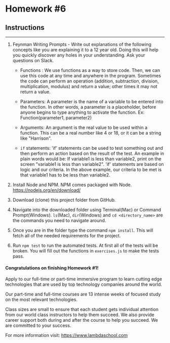 # Homework #6

## Instructions
---
1. Feynman Writing Prompts - Write out explanations of the following concepts like you are explaining it to a 12 year old.  Doing this will help you quickly discover any holes in your understanding.  Ask your questions on Slack.

	* Functions : 
We use functions as a way to store code. Then, we can use this code at any time and anywhere in the program. Sometimes the code can perform an operation (addition, subtraction, division, multiplication, modulus) and return a value; other times it may not return a value.

	* Parameters: 
A parameter is the name of a variable to be entered into the function. In other words, a parameter is a placeholder, before anyone begins to type anything to activate the function.  Ex: Function(parameter1, parameter2) 
	
	* Arguments:
An argument is the real value to be used within a function. This can be a real number like 4 or 18, or it can be a string like "Harrison". 

	* `if` statements:
'if' statements can be used to test something out and then perform an action based on the result of the test. An example in plain words would be: If variable1 is less than variable2, print on the screen "variable1 is less than variable2". 'if' statements are based on logic and our criteria. In the above example, our criteria to be met is that variable1 has to be less than variable2. 

2. Install Node and NPM.  NPM comes packaged with Node. https://nodejs.org/en/download/

3. Download (clone) this project folder from GitHub.

4. Navigate into the downloaded folder using Terminal(Mac) or Command Prompt(Windows).  `ls`(Mac), `dir`(Windows) and `cd <directory_name>` are the commands you need to navigate around.

5. Once you are in the folder type the command `npm install`.  This will fetch all of the needed requirements for the project.

6. Run `npm test` to run the automated tests.  At first all of the tests will be broken.  You will fill out the functions in `exercises.js` to make the tests pass.


#### Congratulations on finishing Homework #1!
Apply to our full-time or part-time immersive program to learn cutting edge technologies that are used by top technology companies around the world.

Our part-time and full-time courses are 13 intense weeks of focused study on the most relevant technologies.  

Class sizes are small to ensure that each student gets individual attention from our world class instructors to help them succeed.  We also provide career support both during and after the course to help you succeed.  We are committed to your success.

For more information visit: https://www.lambdaschool.com
